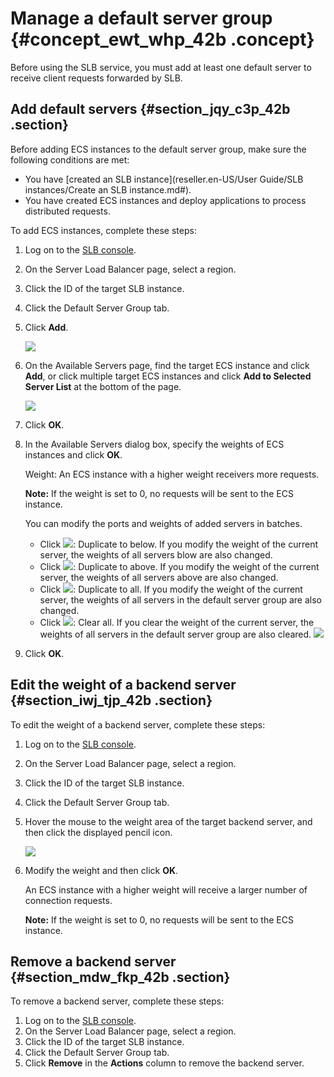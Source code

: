 # Manage a default server group {#concept_ewt_whp_42b .concept}

Before using the SLB service, you must add at least one default server to receive client requests forwarded by SLB.

## Add default servers {#section_jqy_c3p_42b .section}

Before adding ECS instances to the default server group, make sure the following conditions are met:

-   You have [created an SLB instance](reseller.en-US/User Guide/SLB instances/Create an SLB instance.md#).
-   You have created ECS instances and deploy applications to process distributed requests. 

To add ECS instances, complete these steps:

1.  Log on to the [SLB console](https://slb.console.aliyun.com/slb/).
2.  On the Server Load Balancer page, select a region.
3.  Click the ID of the target SLB instance.
4.  Click the Default Server Group tab.
5.  Click **Add**. 

    ![](http://static-aliyun-doc.oss-cn-hangzhou.aliyuncs.com/assets/img/15669/15368904987365_en-US.png)

6.  On the Available Servers page, find the target ECS instance and click **Add**, or click multiple target ECS instances and click **Add to Selected Server List** at the bottom of the page.

    ![](http://static-aliyun-doc.oss-cn-hangzhou.aliyuncs.com/assets/img/15669/15368904987367_en-US.png)

7.  Click **OK**.
8.  In the Available Servers dialog box, specify the weights of ECS instances and click **OK**.

    Weight: An ECS instance with a higher weight receivers more requests.

    **Note:** If the weight is set to 0, no requests will be sent to the ECS instance.

    You can modify the ports and weights of added servers in batches.

    -   Click ![](http://static-aliyun-doc.oss-cn-hangzhou.aliyuncs.com/assets/img/15669/153689049811922_en-US.png): Duplicate to below. If you modify the weight of the current server, the weights of all servers blow are also changed.
    -   Click ![](http://static-aliyun-doc.oss-cn-hangzhou.aliyuncs.com/assets/img/15669/153689049811921_en-US.png): Duplicate to above. If you modify the weight of the current server, the weights of all servers above are also changed.
    -   Click ![](http://static-aliyun-doc.oss-cn-hangzhou.aliyuncs.com/assets/img/15669/153689049911923_en-US.png): Duplicate to all. If you modify the weight of the current server, the weights of all servers in the default server group are also changed.
    -   Click ![](http://static-aliyun-doc.oss-cn-hangzhou.aliyuncs.com/assets/img/15669/153689049911924_en-US.png): Clear all. If you clear the weight of the current server, the weights of all servers in the default server group are also cleared.
    ![](http://static-aliyun-doc.oss-cn-hangzhou.aliyuncs.com/assets/img/15669/153689049911124_en-US.png)

9.  Click **OK**.

## Edit the weight of a backend server {#section_iwj_tjp_42b .section}

To edit the weight of a backend server, complete these steps:

1.  Log on to the [SLB console](https://slb.console.aliyun.com/slb/).
2.  On the Server Load Balancer page, select a region.
3.  Click the ID of the target SLB instance.
4.  Click the Default Server Group tab.
5.  Hover the mouse to the weight area of the target backend server, and then click the displayed pencil icon.

    ![](http://static-aliyun-doc.oss-cn-hangzhou.aliyuncs.com/assets/img/15669/15368904997471_en-US.png)

6.  Modify the weight and then click **OK**.

    An ECS instance with a higher weight will receive a larger number of connection requests.

    **Note:** If the weight is set to 0, no requests will be sent to the ECS instance.


## Remove a backend server {#section_mdw_fkp_42b .section}

To remove a backend server, complete these steps:

1.  Log on to the [SLB console](https://slb.console.aliyun.com/slb/).
2.  On the Server Load Balancer page, select a region.
3.  Click the ID of the target SLB instance.
4.  Click the Default Server Group tab.
5.  Click **Remove** in the **Actions** column to remove the backend server.


